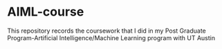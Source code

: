 # AIML-course
This repository records the coursework that I did in my Post Graduate Program-Artificial Intelligence/Machine Learning program with UT Austin
